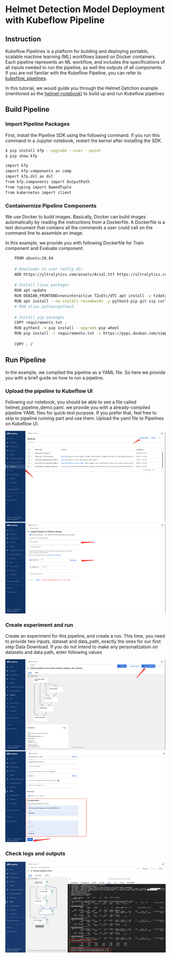 # Helmet Detection Model Deployment with Kubeflow Pipeline

## Instruction

Kubeflow Pipelines is a platform for building and deploying portable, scalable machine learning (ML) workflows based on Docker containers. 
Each pipeline represents an ML workflow, and includes the specifications of all inputs needed to run the pipeline, as well the outputs of all components.
If you are not familar with the Kubeflow Pipeline, you can refer to [kubeflow_pipelines](https://elements-of-ai.github.io/kubeflow-docs/user-guide/kfp.html).

In this tutorial, we would guide you through the Helmet Detction example (mentioned as the [helmet-notebook](https://github.com/harperjuanl/kubeflow-examples/tree/main/helmet_detection/notebook)) to build up and run Kubeflow pipelines


## Build Pipeline

### Import Pipeline Packages

First, install the Pipeline SDK using the following command. If you run this command in a Jupyter notebook, restart the kernel after installing the SDK.

```bash 
$ pip install kfp --upgrade --user --quiet
$ pip show kfp
```

```bash
import kfp
import kfp.components as comp
import kfp.dsl as dsl
from kfp.components import OutputPath
from typing import NamedTuple
from kubernetes import client
```

### Containernize Pipeline Components
We use Docker to build images. Basically, Docker can build images automatically by reading the instructions from a Dockerfile. A Dockerfile is a text document that contains all the commands a user could call on the command line to assemble an image.

In this example, we provide you with following Dockerfile for Train component and Evaluate component.

```bash 
    FROM ubuntu:20.04

    # Downloads to user config dir
    ADD https://ultralytics.com/assets/Arial.ttf https://ultralytics.com/assets/Arial.Unicode.ttf /root/.config/Ultralytics/

    # Install linux packages
    RUN apt update
    RUN DEBIAN_FRONTEND=noninteractive TZ=Etc/UTC apt install -y tzdata
    RUN apt install --no-install-recommends -y python3-pip git zip curl htop libgl1-mesa-glx libglib2.0-0 libpython3.8-dev
    # RUN alias python=python3

    # Install pip packages
    COPY requirements.txt .
    RUN python3 -m pip install --upgrade pip wheel
    RUN pip install -r requirements.txt -i https://pypi.douban.com/simple/

    COPY . /
```


## Run Pipeline

In the example, we compiled the pipeline as a YAML file. So here we provide you with a brief guide on how to run a pipeline.

### Upload the pipeline to Kubeflow UI 

Following our notebook, you should be able to see a file called helmet_pipeline_demo.yaml. 
we provide you with a already-compiled pipeline YAML files for quick-test purpose. If you prefer that, feel free to skip to pipeline running part and use them.
Upload the yaml file to Pipelines on Kubeflow UI.

![Image text](./imgs/helmet-pipeline-01.png)
![Image text](./imgs/helmet-pipeline-02.png)

### Create experiment and run

Create an experiment for this pipeline, and create a run. This time, you need to provide two inputs, dataset and data_path, exactly the ones for our first step Data Download. If you do not intend to make any personalization on datasets and data path, enter following values

![Image text](./imgs/helmet-pipeline-03.png)
![Image text](./imgs/helmet-pipeline-04.png)

### Check logs and outputs 
![Image text](./imgs/helmet-pipeline-05.png)